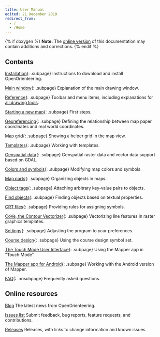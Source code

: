 ```yaml
---
title: User Manual
edited: 21 December 2019
redirect_from:
  - /
  - /Home
---
```


{% if doxygen %}
**Note:** The [online version](https://www.openorienteering.org/mapper-manual/) of this documentation may contain additions and corrections.
{% endif %}

## Contents

[Installation](installation.md){: .subpage}
Instructions to download and install OpenOrienteering.

[Main window](main_window.md){: .subpage}
Explanation of the main drawing window.

[Reference](reference.md){: .subpage}
Toolbar and menu items, including explanations for [all drawing tools](toolbars.md#drawing-toolbar).

[Starting a new map](new_map.md){: .subpage}
First steps.

[Georeferencing](georeferencing.md){: .subpage}
Defining the relationship between map paper coordinates and real world coordinates.

[Map grid](grid.md){: .subpage}
Showing a helper grid in the map view.

[Templates](templates-index.md){: .subpage}
Working with templates.

[Geospatial data](gdal.md){: .subpage}
Geospatial raster data and vector data support based on GDAL.

[Colors and symbols](colors_symbols.md){: .subpage}
Modifying map colors and symbols.

[Map parts](map_parts.md){: .subpage}
Organizing objects in maps.

[Object tags](object_tags.md){: .subpage}
Attaching arbitrary key-value pairs to objects.

[Find objects](find_objects.md){: .subpage}
Finding objects based on textual properties.

[CRT files](crt_files.md){: .subpage}
Providing rules for assigning symbols.

[CoVe, the Contour Vectorizer](cove.md){: .subpage}
Vectorizing line features in raster graphics templates.

[Settings](settings.md){: .subpage}
Adjusting the program to your preferences.

[Course design](course_design.md){: .subpage}
Using the course design symbol set.

[The Touch Mode User Interface](touch-mode.md){: .subpage}
Using the Mapper app in "Touch Mode"

[The Mapper app for Android](android-app.md){: .subpage}
Working with the Android version of Mapper.

[FAQ](faq.md){: .nosubpage}
Frequently asked questions.


## Online resources

[Blog](https://www.openorienteering.org/)
The latest news from OpenOrienteering.

[Issues list](https://github.com/OpenOrienteering/mapper/issues)
Submit feedback, bug reports, feature requests, and contributions.

[Releases](https://github.com/OpenOrienteering/mapper/releases)
Releases, with links to change information and known issues.
